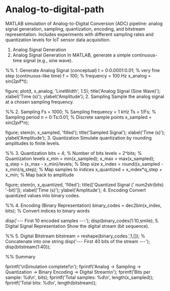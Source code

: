 # Analog-to-digital-path
MATLAB simulation of Analog-to-Digital Conversion (ADC) pipeline: analog signal generation, sampling, quantization, encoding, and bitstream representation. Includes experiments with different sampling rates and quantization levels for IoT sensor data acquisition.
1. Analog Signal Generation
1. Analog Signal Generation
In MATLAB, generate a simple continuous-time signal (e.g., sine wave).

%% 1. Generate Analog Signal (conceptual)
t = 0:0.0001:0.01;       % very fine step (continuous-like time)
f = 100;                 % frequency = 100 Hz
x_analog = sin(2*pi*f*t);

figure;
plot(t, x_analog, 'LineWidth', 1.5);
title('Analog Signal (Sine Wave)');
xlabel('Time (s)'); ylabel('Amplitude');
2. Sampling
Sample the analog signal at a chosen sampling frequency.

%% 2. Sampling
Fs = 1000;               % Sampling frequency = 1 kHz
Ts = 1/Fs;               % Sampling period
n = 0:Ts:0.01;           % Discrete sample points
x_sampled = sin(2*pi*f*n);

figure;
stem(n, x_sampled, 'filled');
title('Sampled Signal');
xlabel('Time (s)'); ylabel('Amplitude');
3. Quantization
Simulate quantization by rounding amplitudes to finite levels.

%% 3. Quantization
bits = 4;                           % Number of bits
levels = 2^bits;                    % Quantization levels
x_min = min(x_sampled);
x_max = max(x_sampled);
q_step = (x_max - x_min)/levels;    % Step size
x_index = round((x_sampled - x_min)/q_step); % Map samples to indices
x_quantized = x_index*q_step + x_min;        % Map back to amplitude
 
figure;
stem(n, x_quantized, 'filled');
title(['Quantized Signal (' num2str(bits) '-bit)']);
xlabel('Time (s)'); ylabel('Amplitude');
4. Encoding
Convert quantized values into binary codes.

%% 4. Encoding (Binary Representation)
binary_codes = dec2bin(x_index, bits); % Convert indices to binary words

disp('--- First 10 encoded samples ---');
disp(binary_codes(1:10,smile);
5. Digital Signal Representation
Show the digital stream (bit sequence).

%% 5. Digital Bitstream
bitstream = reshape(binary_codes.',1,[]); % Concatenate into one string
disp('--- First 40 bits of the stream ---');
disp(bitstream(1:40));

%% Summary

fprintf('\nSimulation complete!\n');
fprintf('Analog -> Sampling -> Quantization -> Binary Encoding -> Digital Stream\n');
fprintf('Bits per sample: %d\n', bits);
fprintf('Total samples: %d\n', length(x_sampled));
fprintf('Total bits: %d\n', length(bitstream));
